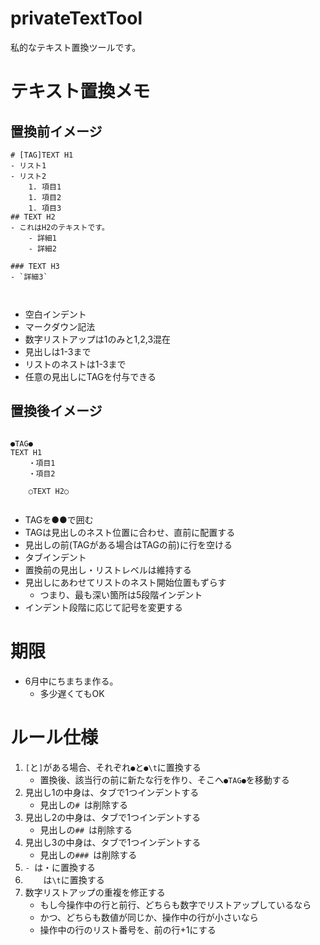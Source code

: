 # privateTextTool
私的なテキスト置換ツールです。

# テキスト置換メモ
## 置換前イメージ

```md:before
# [TAG]TEXT H1
- リスト1
- リスト2
    1. 項目1
    1. 項目2
    1. 項目3
## TEXT H2
- これはH2のテキストです。
    - 詳細1
    - 詳細2

### TEXT H3
- `詳細3`



```

- 空白インデント
- マークダウン記法
- 数字リストアップは1のみと1,2,3混在
- 見出しは1-3まで
- リストのネストは1-3まで
- 任意の見出しにTAGを付与できる

## 置換後イメージ

```text:after

●TAG●
TEXT H1
	・項目1
	・項目2

	○TEXT H2○


```

- TAGを●●で囲む
- TAGは見出しのネスト位置に合わせ、直前に配置する
- 見出しの前(TAGがある場合はTAGの前)に行を空ける
- タブインデント
- 置換前の見出し・リストレベルは維持する
- 見出しにあわせてリストのネスト開始位置もずらす
    - つまり、最も深い箇所は5段階インデント
- インデント段階に応じて記号を変更する

# 期限
- 6月中にちまちま作る。
    - 多少遅くてもOK

# ルール仕様
1. `[`と`]`がある場合、それぞれ`●`と`●\t`に置換する
    - 置換後、該当行の前に新たな行を作り、そこへ`●TAG●`を移動する
1. 見出し1の中身は、タブで1つインデントする
    - 見出しの`# `は削除する
1. 見出し2の中身は、タブで1つインデントする
    - 見出しの`## `は削除する
1. 見出し3の中身は、タブで1つインデントする
    - 見出しの`### `は削除する
1. `- `は・に置換する
1. `    `は`\t`に置換する
1. 数字リストアップの重複を修正する
    - もし今操作中の行と前行、どちらも数字でリストアップしているなら
    - かつ、どちらも数値が同じか、操作中の行が小さいなら
    - 操作中の行のリスト番号を、前の行+1にする
